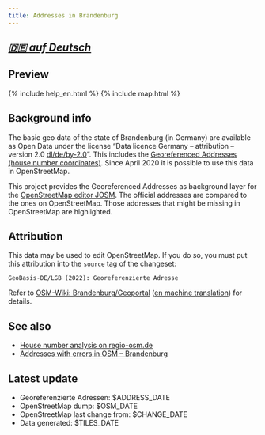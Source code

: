 ```yaml
---
title: Addresses in Brandenburg
---
```


## *[🇩🇪 auf Deutsch](/brandenburg-addresses/)*

## Preview

{% include help_en.html %}
{% include map.html %}


## Background info

The basic geo data of the state of Brandenburg (in Germany) are available as
Open Data under the license “Data licence Germany – attribution – version 2.0
[dl/de/by-2.0](https://www.govdata.de/dl-de/by-2-0)”. This includes the
[Georeferenced Addresses (house number coordinates)](https://geobasis-bb.de/lgb/de/geodaten/liegenschaftskataster/georeferenzierte-adresse/).
Since April 2020 it is possible to use this data in OpenStreetMap.

This project provides the Georeferenced Addresses as background layer for the
[OpenStreetMap editor JOSM](https://josm.openstreetmap.de/).
The official addresses are compared to the ones on OpenStreetMap. Those
addresses that might be missing in OpenStreetMap are highlighted.


## Attribution

This data may be used to edit OpenStreetMap. If you do so, you must put this attribution into the `source` tag of the changeset:

    GeoBasis-DE/LGB (2022): Georeferenzierte Adresse

Refer to
[OSM-Wiki: Brandenburg/Geoportal](https://wiki.openstreetmap.org/wiki/Brandenburg/Geoportal)
([en machine translation](https://wiki-openstreetmap-org.translate.goog/wiki/Brandenburg/Geoportal?_x_tr_sl=de&_x_tr_tl=en&_x_tr_hl=en-US&_x_tr_pto=wapp))
for details.


## See also

* [House number analysis on regio-osm.de](https://regio-osm.de/hausnummerauswertung/)
* [Addresses with errors in OSM – Brandenburg](https://osm.zz.de/dbview/?db=addresses-bb&layer=addresserror#52.42587,13.61755,8z)


## Latest update

* Georeferenzierte Adressen: $ADDRESS_DATE
* OpenStreetMap dump: $OSM_DATE
* OpenStreetMap last change from: $CHANGE_DATE
* Data generated: $TILES_DATE

